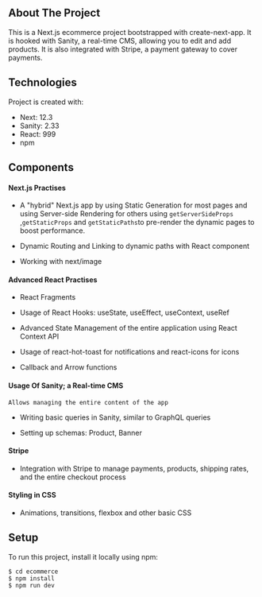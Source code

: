 ## About The Project

This is a Next.js ecommerce project bootstrapped with create-next-app. It is hooked with Sanity, a real-time CMS, allowing you to edit and add products. It is also integrated with Stripe, a payment gateway to cover payments.

## Technologies

Project is created with:

- Next: 12.3
- Sanity: 2.33
- React: 999
- npm

## Components

#### Next.js Practises

- A "hybrid" Next.js app by using Static Generation for most pages and using Server-side Rendering for others using `getServerSideProps` ,`getStaticProps` and `getStaticPaths`to pre-render the dynamic pages to boost performance.

- Dynamic Routing and Linking to dynamic paths with React component <Link />

- Working with next/image

#### Advanced React Practises

- React Fragments

- Usage of React Hooks: useState, useEffect, useContext, useRef

- Advanced State Management of the entire application using React Context API

- Usage of react-hot-toast for notifications and react-icons for icons

- Callback and Arrow functions

#### Usage Of Sanity; a Real-time CMS

    Allows managing the entire content of the app

- Writing basic queries in Sanity, similar to GraphQL queries

- Setting up schemas: Product, Banner

#### Stripe

- Integration with Stripe to manage payments, products, shipping rates, and the entire checkout process

#### Styling in CSS

- Animations, transitions, flexbox and other basic CSS

## Setup

To run this project, install it locally using npm:

```
$ cd ecommerce
$ npm install
$ npm run dev
```
